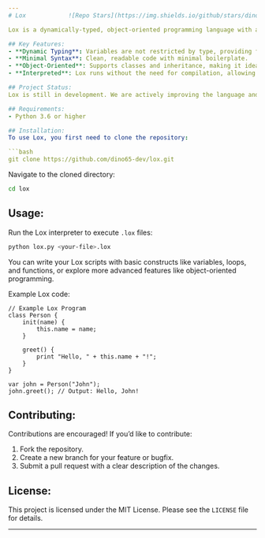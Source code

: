 ```yaml
---
# Lox            ![Repo Stars](https://img.shields.io/github/stars/dino65-dev/lox?style=social) ![Forks](https://img.shields.io/github/forks/dino65-dev/lox?style=social) ![Watchers](https://img.shields.io/github/watchers/dino65-dev/lox?style=social)

Lox is a dynamically-typed, object-oriented programming language with a focus on simplicity and flexibility. I've written this code Using  the Book [Crafting Interpreters](https://craftinginterpreters.com/) by [Bob Nystrom](https://github.com/munificent) Designed in Java (Jlox). Designed to be lightweight and easy to use, Lox is perfect for developers who want to experiment with scripting or dive into language design concepts. It runs on Python 3.12 and is currently under active development.

## Key Features:
- **Dynamic Typing**: Variables are not restricted by type, providing flexibility in coding.
- **Minimal Syntax**: Clean, readable code with minimal boilerplate.
- **Object-Oriented**: Supports classes and inheritance, making it ideal for modular programming.
- **Interpreted**: Lox runs without the need for compilation, allowing for rapid testing and debugging.

## Project Status:
Lox is still in development. We are actively improving the language and its interpreter. Feedback, issues, and contributions are welcome!

## Requirements:
- Python 3.6 or higher

## Installation:
To use Lox, you first need to clone the repository:

```bash
git clone https://github.com/dino65-dev/lox.git
```

Navigate to the cloned directory:

```bash
cd lox
```

## Usage:
Run the Lox interpreter to execute `.lox` files:

```bash
python lox.py <your-file>.lox
```

You can write your Lox scripts with basic constructs like variables, loops, and functions, or explore more advanced features like object-oriented programming.

Example Lox code:

```lox
// Example Lox Program
class Person {
    init(name) {
        this.name = name;
    }
    
    greet() {
        print "Hello, " + this.name + "!";
    }
}

var john = Person("John");
john.greet(); // Output: Hello, John!
```

## Contributing:
Contributions are encouraged! If you’d like to contribute:
1. Fork the repository.
2. Create a new branch for your feature or bugfix.
3. Submit a pull request with a clear description of the changes.

## License:
This project is licensed under the MIT License. Please see the `LICENSE` file for details.

---
```

